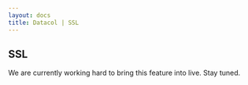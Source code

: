 ```yaml
---
layout: docs
title: Datacol | SSL
---
```


## SSL 

We are currently working hard to bring this feature into live. Stay tuned.